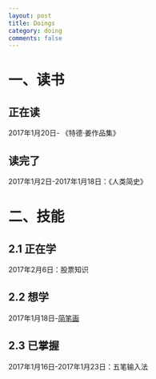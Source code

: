```yaml
---
layout: post
title: Doings
category: doing
comments: false
---
```


# 一、读书

## 正在读
2017年1月20日- 《特德·姜作品集》

## 读完了
2017年1月2日-2017年1月18日：《人类简史》

# 二、技能
## 2.1 正在学
2017年2月6日：股票知识

## 2.2 想学
2017年1月18日-[简笔画](http://study.163.com/course/introduction/1350013.htm#/courseDetail)

## 2.3 已掌握
2017年1月16日-2017年1月23日：五笔输入法